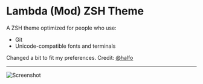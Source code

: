 # Lambda (Mod) ZSH Theme

A ZSH theme optimized for people who use:
- Git
- Unicode-compatible fonts and terminals

Changed a bit to fit my preferences. 
Credit: [@halfo](https://github.com/halfo)

---

![Screenshot](https://raw.githubusercontent.com/halfo/lambda-mod-zsh-theme/master/screenshot.png)
